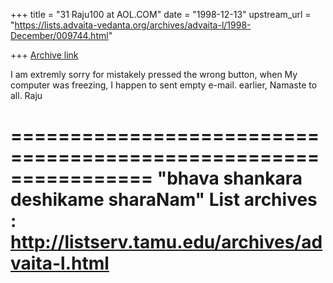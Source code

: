 +++
title = "31 Raju100 at AOL.COM"
date = "1998-12-13"
upstream_url = "https://lists.advaita-vedanta.org/archives/advaita-l/1998-December/009744.html"

+++
[Archive link](https://lists.advaita-vedanta.org/archives/advaita-l/1998-December/009744.html)

I am extremly sorry for mistakely pressed the wrong button, when My computer
was freezing, I happen to sent empty e-mail. earlier,
            Namaste to all.
Raju

================================================================
"bhava shankara deshikame sharaNam"
List archives : http://listserv.tamu.edu/archives/advaita-l.html
================================================================

